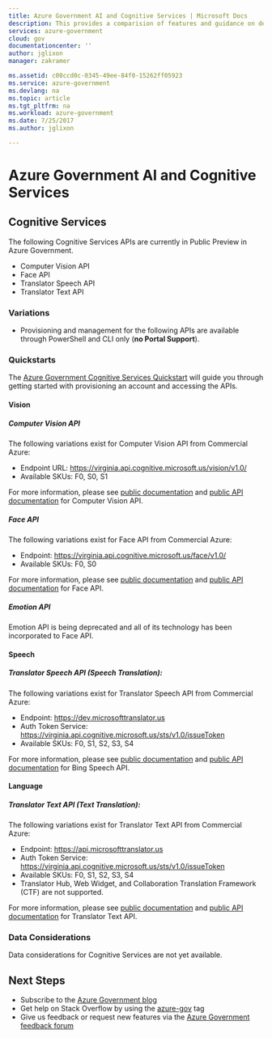 ```yaml
---
title: Azure Government AI and Cognitive Services | Microsoft Docs
description: This provides a comparision of features and guidance on developing applications for Azure Government
services: azure-government
cloud: gov
documentationcenter: ''
author: jglixon
manager: zakramer

ms.assetid: c00ccd0c-0345-49ee-84f0-15262ff05923
ms.service: azure-government
ms.devlang: na
ms.topic: article
ms.tgt_pltfrm: na
ms.workload: azure-government
ms.date: 7/25/2017
ms.author: jglixon

---
```

# Azure Government AI and Cognitive Services

## Cognitive Services 
The following Cognitive Services APIs are currently in Public Preview in Azure Government. 
- Computer Vision API
- Face API
- Translator Speech API
- Translator Text API

### Variations
- Provisioning and management for the following APIs are available through PowerShell and CLI only (**no Portal Support**).

### Quickstarts
The [Azure Government Cognitive Services Quickstart](documentation-government-cognitiveservices.md) will guide you through getting started with provisioning an account and accessing the APIs.

#### Vision

##### Computer Vision API
The following variations exist for Computer Vision API from Commercial Azure:
- Endpoint URL: https://virginia.api.cognitive.microsoft.us/vision/v1.0/
- Available SKUs: F0, S0, S1

For more information, please see [public documentation](../cognitive-services/computer-vision/index.yml) and [public API documentation](https://westus.dev.cognitive.microsoft.com/docs/services/56f91f2d778daf23d8ec6739/operations/56f91f2e778daf14a499e1fa) for Computer Vision API.
 
##### Face API
The following variations exist for Face API from Commercial Azure:
- Endpoint: https://virginia.api.cognitive.microsoft.us/face/v1.0/
- Available SKUs: F0, S0
 
For more information, please see [public documentation](../cognitive-services/Face/index.yml) and [public API documentation](https://westus.dev.cognitive.microsoft.com/docs/services/563879b61984550e40cbbe8d/operations/563879b61984550f30395236) for Face API.

##### Emotion API
Emotion API is being deprecated and all of its technology has been incorporated to Face API.
 
#### Speech
 
##### Translator Speech API (Speech Translation): 
The following variations exist for Translator Speech API from Commercial Azure:
- Endpoint: https://dev.microsofttranslator.us
- Auth Token Service: https://virginia.api.cognitive.microsoft.us/sts/v1.0/issueToken
- Available SKUs: F0, S1, S2, S3, S4
 
For more information, please see [public documentation](../cognitive-services/Speech/Home.md) and [public API documentation](http://docs.microsofttranslator.com/speech-translate.html) for Bing Speech API.
 
#### Language
 
##### Translator Text API (Text Translation): 
The following variations exist for Translator Text API from Commercial Azure:
- Endpoint: https://api.microsofttranslator.us
- Auth Token Service: https://virginia.api.cognitive.microsoft.us/sts/v1.0/issueToken
- Available SKUs: F0, S1, S2, S3, S4
- Translator Hub, Web Widget, and Collaboration Translation Framework (CTF) are not supported.
 
For more information, please see [public documentation](../cognitive-services/translator/translator-info-overview.md) and [public API documentation](http://docs.microsofttranslator.com/text-translate.html) for Translator Text API.


### Data Considerations
Data considerations for Cognitive Services are not yet available. 

## Next Steps
* Subscribe to the [Azure Government blog](https://blogs.msdn.microsoft.com/azuregov/)
* Get help on Stack Overflow by using the [azure-gov](https://stackoverflow.com/questions/tagged/azure-gov) tag
* Give us feedback or request new features via the [Azure Government feedback forum](https://feedback.azure.com/forums/558487-azure-government) 

